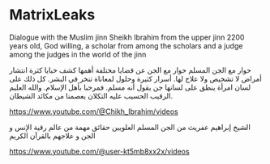 # MatrixLeaks
Dialogue with the Muslim jinn Sheikh Ibrahim from the upper jinn 2200 years old, God willing, a scholar from among the scholars and a judge among the judges in the world of the jinn

حوار مع الجن المسلم
حوار مع الجن عن قضايا مختلفة أهمها كشف خبايا كثرة انتشار أمراض لا تشخيص ولا علاج لها. أسرار كثيرة وحلول لمعاناة تنخر في البشر. كل ذلك على لسان امرأة ينطق على لسانها جن يقول أنه مسلم. فمرحبا بأهل الإسلام. والله العليم الرقيب الحسيب عليه التكلان يعصمنا من مكائد الشيطان.


https://www.youtube.com/@Chikh_Ibrahim/videos

  الشيخ إبراهيم عفريث من الجن المسلم العلويين
حقائق مهمة من عالم رقية الإنس و الجن و علاجهم بالقرآن الكريم

https://www.youtube.com/@user-kt5mb8xx2x/videos
